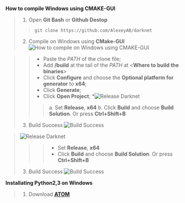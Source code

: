 **How to compile Windows using CMAKE-GUI**
> 1. Open **Git Bash** or **Github Destop**
 >> `git clone https://github.com/AlexeyAB/darknet`
> 2. Compile on Windows using **CMake-GUI**
 > ![How to compile on Windows using CMAKE-GUI](https://66.media.tumblr.com/865869bc79fb2a81ea69a189a7923094/af3a7a1d70f93c22-df/s540x810/3bd8dd820eb1221fe83edce3fce1dadda9f2ed61.png)

 >>  * Paste the *PATH* of the clone file;
 >>  * Add **/build** at the tail of the *PATH* at <**Where to build the binaries**>
 >>  * Click **Configure** and choose the **Optional platform for generator** to **x64**;
 >>  * Click **Generate**;
 >>  * Click **Open Project**;
 >>  *![Release Darknet](https://66.media.tumblr.com/7d7da4eae8af2012b39c573ab18ef7bf/af3a7a1d70f93c22-21/s540x810/58b0e47d79bba8c113b07b6669fd0c9b35f26066.png)
 >>> a. Set **Release**, **x64**
 >>> b. Click **Build** and choose **Build Solution**. Or press **Ctrl+Shift+B**
 > 3. Build Success ![Build Success](https://66.media.tumblr.com/820244e83ea77e4870ba0d8400f663e7/af3a7a1d70f93c22-d8/s540x810/05e4f238e2ef1c11edce8eff7e6e964f84a883d9.png)
 
 >  ![Release Darknet](https://66.media.tumblr.com/7d7da4eae8af2012b39c573ab18ef7bf/af3a7a1d70f93c22-21/s540x810/58b0e47d79bba8c113b07b6669fd0c9b35f26066.png)
 >>> * Set **Release**, **x64**
 >>> * Click **Build** and choose **Build Solution**. Or press **Ctrl+Shift+B**
 > 3. Build Success 
 >![Build Success](https://66.media.tumblr.com/820244e83ea77e4870ba0d8400f663e7/af3a7a1d70f93c22-d8/s540x810/05e4f238e2ef1c11edce8eff7e6e964f84a883d9.png)

**Installating Python2,3 on Windows**
> 1. Download **[ATOM](https://atom.io/)** 
